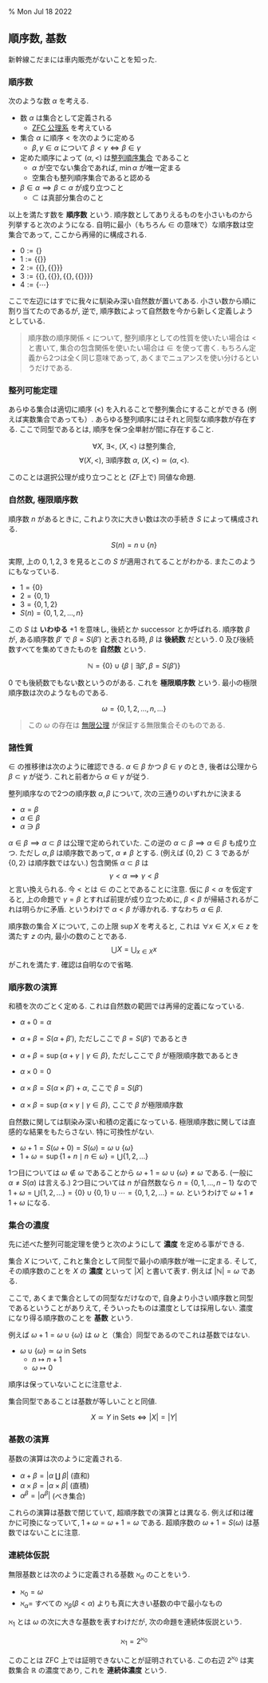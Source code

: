 % Mon Jul 18 2022

## 順序数, 基数

新幹線こだまには車内販売がないことを知った.

### 順序数

次のような数 $\alpha$ を考える.

- 数 $\alpha$ は集合として定義される
  - [ZFC 公理系](https://ja.wikipedia.org/wiki/%E5%85%AC%E7%90%86%E7%9A%84%E9%9B%86%E5%90%88%E8%AB%96) を考えている
- 集合 $\alpha$ に順序 $\lt$ を次のように定める
  - $\beta, \gamma \in \alpha$ について $\beta \lt \gamma \iff \beta \in \gamma$
- 定めた順序によって $(\alpha, \lt)$ は[整列順序集合](https://ja.wikipedia.org/wiki/%E6%95%B4%E5%88%97%E9%9B%86%E5%90%88) であること
  - $\alpha$ が空でない集合であれば, $\min \alpha$ が唯一定まる
  - 空集合も整列順序集合であると認める
- $\beta \in \alpha \implies \beta \subset \alpha$ が成り立つこと
  - $\subset$ は真部分集合のこと

以上を満たす数を **順序数** という.
順序数としてありえるものを小さいものから列挙すると次のようになる.
自明に最小（もちろん $\in$ の意味で）な順序数は空集合であって, ここから再帰的に構成される.

- $0 := \{\}$
- $1 := \{\{\}\}$
- $2 := \{\{\}, \{\{\}\}\}$
- $3 := \{\{\}, \{\{\}\}, \{\{\}, \{\{\}\}\}\}$
- $4 := \{ \cdots \}$

ここで左辺にはすでに我々に馴染み深い自然数が置いてある.
小さい数から順に割り当てたのであるが, 逆で, 順序数によって自然数を今から新しく定義しようとしている.

> 順序数の順序関係 $\lt$ について, 整列順序としての性質を使いたい場合は $\lt$ と書いて,
> 集合の包含関係を使いたい場合は $\in$ を使って書く.
> もちろん定義から2つは全く同じ意味であって, あくまでニュアンスを使い分けるというだけである.

### 整列可能定理

あらゆる集合は適切に順序 $(\lt)$ を入れることで整列集合にすることができる (例えば実数集合であっても）.
あらゆる整列順序にはそれと同型な順序数が存在する.
ここで同型であるとは, 順序を保つ全単射が間に存在すること.

$$\forall X ,~ \exists \lt ,~ (X,\lt) \text{ は整列集合},$$
$$\forall (X, \lt) ,~ \exists \text{順序数 } \alpha ,~ (X,\lt) \simeq (\alpha,\lt).$$

このことは選択公理が成り立つことと (ZF上で) 同値な命題.

### 自然数, 極限順序数

順序数 $n$ があるときに, これより次に大きい数は次の手続き $S$ によって構成される.

$$S(n) = n \cup \{n\}$$

実際, 上の $0,1,2,3$ を見るとこの $S$ が適用されてることがわかる.
またこのようにもなっている.

- $1 = \{0\}$
- $2 = \{0,1\}$
- $3 = \{0,1,2\}$
- $S(n) = \{0,1,2,\ldots,n\}$

この $S$ は **いわゆる** $+1$ を意味し, 後続とか successor とか呼ばれる.
順序数 $\beta$ が, ある順序数 $\beta'$ で $\beta = S(\beta')$ と表される時,
$\beta$ は **後続数** だという.
$0$ 及び後続数すべてを集めてきたものを **自然数** という.

$$\mathbb N = \{0\} \cup \{ \beta \mid \exists \beta', \beta=S(\beta') \}$$

$0$ でも後続数でもない数というのがある. これを **極限順序数** という.
最小の極限順序数は次のようなものである.

$$\omega = \{0,1,2,\ldots,n,\ldots\}$$

> この $\omega$ の存在は [無限公理](https://ja.wikipedia.org/wiki/%E7%84%A1%E9%99%90%E5%85%AC%E7%90%86) が保証する無限集合そのものである.

### 諸性質

$\in$ の推移律は次のように確認できる.
$\alpha \in \beta$ かつ $\beta \in \gamma$ のとき,
後者は公理から $\beta \subset \gamma$ が従う.
これと前者から $\alpha \in \gamma$ が従う.

整列順序なので2つの順序数 $\alpha, \beta$ について, 次の三通りのいずれかに決まる

- $\alpha=\beta$
- $\alpha \in \beta$
- $\alpha \ni \beta$

$\alpha \in \beta \implies \alpha \subset \beta$ は公理で定められていた.
この逆の
$\alpha \subset \beta \implies \alpha \in \beta$ も成り立つ.
ただし $\alpha,\beta$ は順序数であって, $\alpha \ne \beta$ とする.
(例えば $\{0,2\} \subset 3$ であるが $\{0,2\}$ は順序数ではない.)
包含関係 $\alpha \subset \beta$
は
$$\gamma \lt \alpha \implies \gamma \lt \beta$$
と言い換えられる.
今 $\lt$ とは $\in$ のことであることに注意.
仮に $\beta \lt \alpha$ を仮定すると, 上の命題で $\gamma = \beta$ とすれば前提が成り立つために,
$\beta \lt \beta$ が帰結されるがこれは明らかに矛盾.
というわけで $\alpha \lt \beta$ が導かれる.
すなわち $\alpha \in \beta$.

順序数の集合 $X$ について, この上限 $\sup X$ を考えると, これは
$\forall x \in X, x \in z$
を満たす $z$ の内, 最小の数のことである.
$$\bigcup X = \bigcup_{x \in X} x$$
がこれを満たす.
確認は自明なので省略.

### 順序数の演算

和積を次のごとく定める.
これは自然数の範囲では再帰的定義になっている.

- $\alpha + 0 = \alpha$
- $\alpha + \beta = S(\alpha + \beta')$, ただしここで $\beta = S(\beta')$ であるとき
- $\alpha + \beta = \sup \{ \alpha + \gamma \mid \gamma \in \beta \}$, ただしここで $\beta$ が極限順序数であるとき

- $\alpha \times 0 = 0$
- $\alpha \times \beta = S(\alpha \times \beta') + \alpha$, ここで $\beta = S(\beta')$
- $\alpha \times \beta = \sup \{ \alpha \times \gamma \mid \gamma \in \beta \}$, ここで $\beta$ が極限順序数

自然数に関しては馴染み深い和積の定義になっている.
極限順序数に関しては直感的な結果をもたらさない.
特に可換性がない.

- $\omega + 1 = S(\omega + 0) = S(\omega) = \omega \cup \{ \omega \}$
- $1 + \omega = \sup \{ 1 + n \mid n \in \omega \} = \bigcup \{ 1,2,\ldots \}$

1つ目については $\omega \not\in \omega$ であることから $\omega + 1 = \omega \cup \{\omega\} \ne \omega$ である.
(一般に $\alpha \ne S(\alpha)$ は言える.)
2つ目については $n$ が自然数なら $n = \{0,1,\ldots,n-1\}$ なので
$1 + \omega = \bigcup \{ 1,2,\ldots\} = \{0\} \cup \{0,1\} \cup \cdots = \{0,1,2,\ldots\} = \omega$.
というわけで $\omega + 1 \ne 1 + \omega$ になる.

### 集合の濃度

先に述べた整列可能定理を使うと次のようにして **濃度** を定める事ができる.

集合 $X$ について, これと集合として同型で最小の順序数が唯一に定まる.
そして, その順序数のことを $X$ の **濃度** といって $|X|$ と書いて表す.
例えば $| \mathbb N | = \omega$ である.

ここで, あくまで集合としての同型なだけなので, 自身より小さい順序数と同型であるということがありえて, そういったものは濃度としては採用しない.
濃度になり得る順序数のことを **基数** という.

例えば $\omega + 1 = \omega \cup \{\omega\}$ は $\omega$ と（集合）同型であるのでこれは基数ではない.

- $\omega \cup \{\omega\} \simeq \omega$ in Sets
  - $n \mapsto n+1$
  - $\omega \mapsto 0$

順序は保っていないことに注意せよ.

集合同型であることは基数が等しいことと同値.

$$X \simeq Y \text{ in Sets} \iff |X| = |Y|$$

### 基数の演算

基数の演算は次のように定義される.

- $\alpha + \beta = | \alpha \amalg \beta |$ (直和)
- $\alpha \times \beta = | \alpha \times \beta |$ (直積)
- $\alpha^\beta = | \alpha^\beta |$ (べき集合)

これらの演算は基数で閉じていて, 超順序数での演算とは異なる.
例えば和は確かに可換になっていて,
$1 + \omega = \omega + 1 = \omega$
である.
超順序数の $\omega + 1 = S(\omega)$ は基数ではないことに注意.

### 連続体仮説

無限基数とは次のように定義される基数 $\aleph_\alpha$ のことをいう.

- $\aleph_0 = \omega$
- $\aleph_\alpha =$ すべての $\aleph_\beta (\beta \lt \alpha)$ よりも真に大きい基数の中で最小なもの

$\aleph_1$ とは $\omega$ の次に大きな基数を表すわけだが, 次の命題を連続体仮説という.

$$\aleph_1 = 2^{\aleph_0}$$

このことは ZFC 上では証明できないことが証明されている.
この右辺 $2^{\aleph_0}$ は実数集合 $\mathbb R$ の濃度であり, これを **連続体濃度** という.
